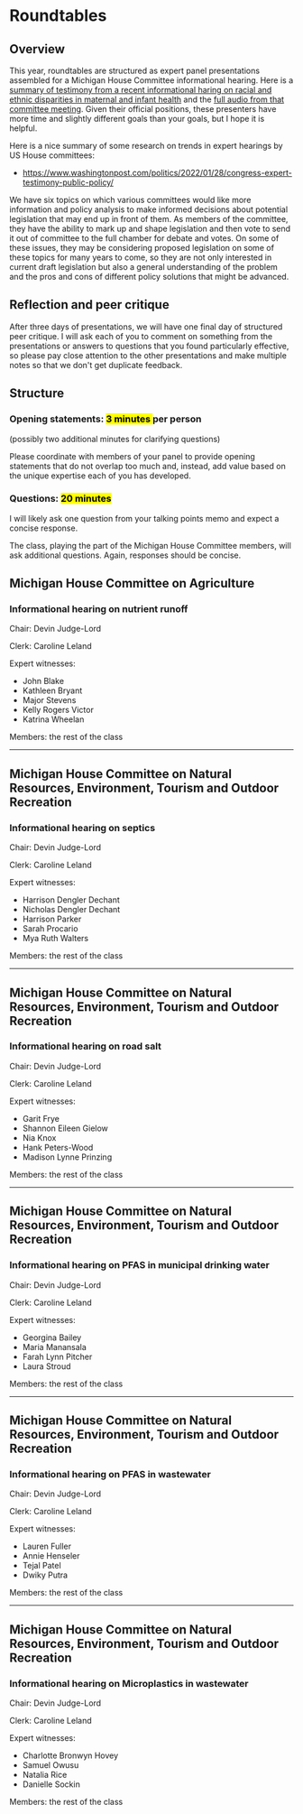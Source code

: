 
# Roundtables 

## Overview

This year, roundtables are structured as expert panel presentations assembled for a Michigan House Committee informational hearing. Here is a [summary of testimony from a recent informational haring on racial and ethnic disparities in maternal and infant health](https://stateofreform.com/featured/2023/03/michigan-senate-committee-discusses-racial-and-ethnic-disparities-in-maternal-and-infant-health/) and the [full audio from that committee meeting](https://www.senate.michigan.gov/committeeaudio/2023-2024/Health%20Policy/Health-Policy-03-22-2023_1232PM_28_72.mp3). Given their official positions, these presenters have more time and slightly different goals than your goals, but I hope it is helpful. 

Here is a nice summary of some research on trends in expert hearings by US House committees: 

- https://www.washingtonpost.com/politics/2022/01/28/congress-expert-testimony-public-policy/

We have six topics on which various committees would like more information and policy analysis to make informed decisions about potential legislation that may end up in front of them. As members of the committee, they have the ability to mark up and shape legislation and then vote to send it out of committee to the full chamber for debate and votes. On some of these issues, they may be considering proposed legislation on some of these topics for many years to come, so they are not only interested in current draft legislation but also a general understanding of the problem and the pros and cons of different policy solutions that might be advanced. 

## Reflection and peer critique 

After three days of presentations, we will have one final day of structured peer critique. I will ask each of you to comment on something from the presentations or answers to questions that you found particularly effective, so please pay close attention to the other presentations and make multiple notes so that we don't get duplicate feedback. 

## Structure

### Opening statements: <mark> 3 minutes </mark> per person

(possibly two additional minutes for clarifying questions)

Please coordinate with members of your panel to provide opening statements that do not overlap too much and, instead, add value based on the unique expertise each of you has developed. 

### Questions:  <mark> 20 minutes </mark>

I will likely ask one question from your talking points memo and expect a concise response. 

The class, playing the part of the Michigan House Committee members, will ask additional questions. Again, responses should be concise. 



## Michigan House Committee on Agriculture

### Informational hearing on nutrient runoff

Chair: Devin Judge-Lord

Clerk: Caroline Leland

Expert witnesses:  

- John Blake
-  Kathleen Bryant
-  Major Stevens
-  Kelly Rogers Victor
-  Katrina Wheelan

Members: the rest of the class

---

## Michigan House Committee on Natural Resources, Environment, Tourism and Outdoor Recreation

### Informational hearing on septics

Chair: Devin Judge-Lord

Clerk: Caroline Leland

Expert witnesses:  

-  Harrison Dengler Dechant
- Nicholas Dengler Dechant
- Harrison Parker 
- Sarah Procario
- Mya Ruth Walters

Members: the rest of the class

---

## Michigan House Committee on Natural Resources, Environment, Tourism and Outdoor Recreation

### Informational hearing on road salt

Chair: Devin Judge-Lord

Clerk: Caroline Leland

Expert witnesses:  

- Garit Frye
- Shannon Eileen Gielow
- Nia Knox
- Hank Peters-Wood
- Madison Lynne Prinzing

Members: the rest of the class

---



## Michigan House Committee on Natural Resources, Environment, Tourism and Outdoor Recreation

### Informational hearing on PFAS in municipal drinking water

Chair: Devin Judge-Lord

Clerk: Caroline Leland

Expert witnesses:  

-  Georgina Bailey
-  Maria Manansala
- Farah Lynn Pitcher
- Laura Stroud

Members: the rest of the class

---


## Michigan House Committee on Natural Resources, Environment, Tourism and Outdoor Recreation

### Informational hearing on PFAS in wastewater

Chair: Devin Judge-Lord

Clerk: Caroline Leland

Expert witnesses:  

-   Lauren Fuller
- Annie Henseler
- Tejal Patel
- Dwiky Putra

Members: the rest of the class

---


## Michigan House Committee on Natural Resources, Environment, Tourism and Outdoor Recreation

### Informational hearing on Microplastics in wastewater

Chair: Devin Judge-Lord

Clerk: Caroline Leland

Expert witnesses:  

-    Charlotte Bronwyn Hovey
- Samuel Owusu
- Natalia Rice
- Danielle Sockin

Members: the rest of the class
